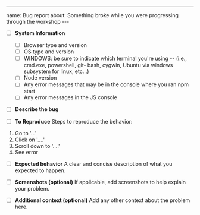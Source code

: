 ---
name: Bug report
about: Something broke while you were progressing through the workshop
---<!-- 🚨🚨🚨 READ THIS FIRST 🚨🚨🚨 -->
<!--
   In order to help solve workshop issues quickly, we need you to make a best effort to complete the information below. Any incomplete bug reports will be closed.
-->

- [ ] **System Information**

  - [ ] Browser type and version
  - [ ] OS type and version
  - [ ] WINDOWS: be sure to indicate which terminal you're using -- (i.e., cmd.exe, powershell, git- bash, cygwin, Ubuntu via windows subsystem for linux, etc...)
  - [ ] Node version
  - [ ] Any error messages that may be in the console where you ran npm start
  - [ ] Any error messages in the JS console

- [ ] **Describe the bug**

  <!-- A clear and concise description of what the bug is. -->

- [ ] **To Reproduce**
      Steps to reproduce the behavior:

1. Go to '...'
2. Click on '....'
3. Scroll down to '....'
4. See error

- [ ] **Expected behavior**
      A clear and concise description of what you expected to happen.

- [ ] **Screenshots (optional)**
      If applicable, add screenshots to help explain your problem.

- [ ] **Additional context (optional)**
      Add any other context about the problem here.
